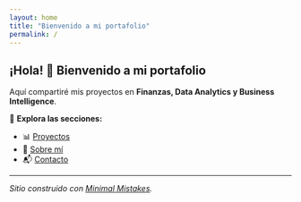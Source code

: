 ```yaml
---
layout: home
title: "Bienvenido a mi portafolio"
permalink: /
---
```


## ¡Hola! 👋 Bienvenido a mi portafolio  
Aquí compartiré mis proyectos en **Finanzas, Data Analytics y Business Intelligence**.

📌 **Explora las secciones:**  
- 📊 [Proyectos](./projects)  
- 📄 [Sobre mí](./about)  
- 📬 [Contacto](./contact)  

---
*Sitio construido con [Minimal Mistakes](https://mmistakes.github.io/minimal-mistakes/).*

